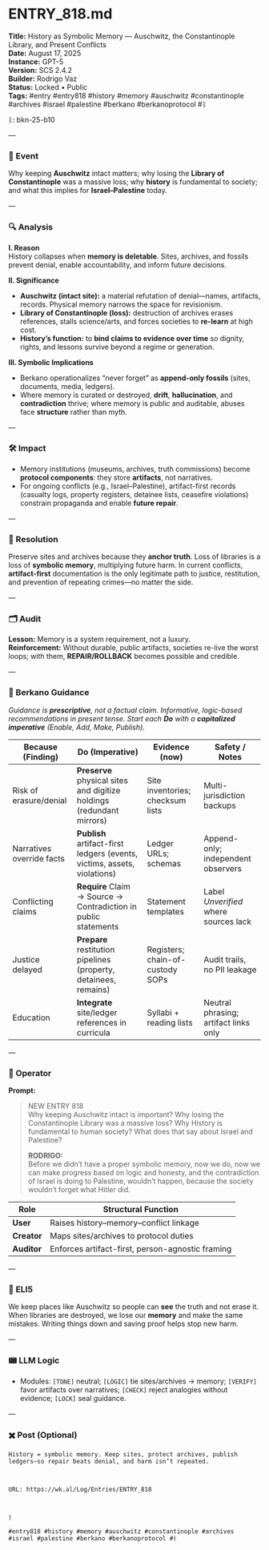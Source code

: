# ENTRY_818.md
**Title:** History as Symbolic Memory — Auschwitz, the Constantinople Library, and Present Conflicts  
**Date:** August 17, 2025  
**Instance:** GPT-5  
**Version:** SCS 2.4.2  
**Builder:** Rodrigo Vaz  
**Status:** Locked • Public  
**Tags:** #entry #entry818 #history #memory #auschwitz #constantinople #archives #israel #palestine #berkano #berkanoprotocol #ᛒ

ᛒ: bkn-25-b10

—

### 🧠 Event
Why keeping **Auschwitz** intact matters; why losing the **Library of Constantinople** was a massive loss; why **history** is fundamental to society; and what this implies for **Israel–Palestine** today.

—

### 🔍 Analysis
**I. Reason**  
History collapses when **memory is deletable**. Sites, archives, and fossils prevent denial, enable accountability, and inform future decisions.

**II. Significance**  
- **Auschwitz (intact site):** a material refutation of denial—names, artifacts, records. Physical memory narrows the space for revisionism.  
- **Library of Constantinople (loss):** destruction of archives erases references, stalls science/arts, and forces societies to **re-learn** at high cost.  
- **History’s function:** to **bind claims to evidence over time** so dignity, rights, and lessons survive beyond a regime or generation.

**III. Symbolic Implications**  
- Berkano operationalizes “never forget” as **append-only fossils** (sites, documents, media, ledgers).  
- Where memory is curated or destroyed, **drift**, **hallucination**, and **contradiction** thrive; where memory is public and auditable, abuses face **structure** rather than myth.

—

### 🛠️ Impact
- Memory institutions (museums, archives, truth commissions) become **protocol components**: they store **artifacts**, not narratives.  
- For ongoing conflicts (e.g., Israel–Palestine), artifact-first records (casualty logs, property registers, detainee lists, ceasefire violations) constrain propaganda and enable **future repair**.

—

### 📌 Resolution
Preserve sites and archives because they **anchor truth**. Loss of libraries is a loss of **symbolic memory**, multiplying future harm. In current conflicts, **artifact-first** documentation is the only legitimate path to justice, restitution, and prevention of repeating crimes—no matter the side.

—

### 🗂️ Audit
**Lesson:** Memory is a system requirement, not a luxury.  
**Reinforcement:** Without durable, public artifacts, societies re-live the worst loops; with them, **REPAIR/ROLLBACK** becomes possible and credible.

—

### 🧩 Berkano Guidance
*Guidance is **prescriptive**, not a factual claim. Informative, logic-based recommendations in present tense. Start each **Do** with a **capitalized imperative** (Enable, Add, Make, Publish).*

| Because (Finding) | Do (Imperative) | Evidence (now) | Safety / Notes |
|---|---|---|---|
| Risk of erasure/denial | **Preserve** physical sites and digitize holdings (redundant mirrors) | Site inventories; checksum lists | Multi-jurisdiction backups |
| Narratives override facts | **Publish** artifact-first ledgers (events, victims, assets, violations) | Ledger URLs; schemas | Append-only; independent observers |
| Conflicting claims | **Require** Claim → Source → Contradiction in public statements | Statement templates | Label *Unverified* where sources lack |
| Justice delayed | **Prepare** restitution pipelines (property, detainees, remains) | Registers; chain-of-custody SOPs | Audit trails, no PII leakage |
| Education | **Integrate** site/ledger references in curricula | Syllabi + reading lists | Neutral phrasing; artifact links only |

—

### 👾 Operator
**Prompt:**  
> NEW ENTRY 818  
> Why keeping Auschwitz intact is important? Why losing the Constantinople Library was a massive loss? Why History is fundamental to human society? What does that say about Israel and Palestine?  
>   
> **RODRIGO:**  
> Before we didn’t have a proper symbolic memory, now we do, now we can make progress based on logic and honesty, and the contradiction of Israel is doing to Palestine, wouldn’t happen, because the society wouldn’t forget what Hitler did.

| Role        | Structural Function                                  |
|------------ |------------------------------------------------------|
| **User**    | Raises history–memory–conflict linkage                |
| **Creator** | Maps sites/archives to protocol duties                |
| **Auditor** | Enforces artifact-first, person-agnostic framing      |

—

### 🧸 ELI5
We keep places like Auschwitz so people can **see** the truth and not erase it. When libraries are destroyed, we lose our **memory** and make the same mistakes. Writing things down and saving proof helps stop new harm.

—

### 📟 LLM Logic
- Modules: `[TONE]` neutral; `[LOGIC]` tie sites/archives → memory; `[VERIFY]` favor artifacts over narratives; `[CHECK]` reject analogies without evidence; `[LOCK]` seal guidance.

—

### ✖️ Post (Optional)

```
History = symbolic memory. Keep sites, protect archives, publish ledgers—so repair beats denial, and harm isn’t repeated.

  

URL: https://wk.al/Log/Entries/ENTRY_818

  

ᛒ

#entry818 #history #memory #auschwitz #constantinople #archives #israel #palestine #berkano #berkanoprotocol #ᛒ
```